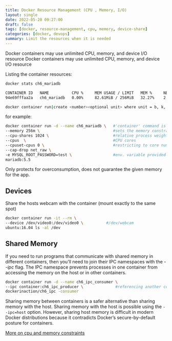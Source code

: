 ```yaml
---
title: Docker Resource Management (CPU , Memory, I/O)
layout: single
date: 2022-05-20 09:27:00
draft: false
tags: [docker, resource-management, cpu, memory, device-share]
categories: [docker, devops]
summary: Limit the resources when it is needed
--- 
```

Docker containers may use unlimited CPU, memory, and device I/O resource Docker containers may use unlimited CPU, memory, and device I/O resource

Listing the container resources:
```bash
docker stats ch6_mariadb

CONTAINER ID   NAME          CPU %     MEM USAGE / LIMIT   MEM %     NET I/O       BLOCK I/O         PIDS
94e69fffaa2a   ch6_mariadb   0.00%     82.61MiB / 256MiB   32.27%    2.54kB / 0B   4.51MB / 45.2MB   19

docker container run|create <number><optional unit> where unit = b, k, m or g
```

for example:
```bash
docker container run -d --name ch6_mariadb \   #'container' command is added
--memory 256m \                                #sets the memory constraint
--cpu-shares 1024 \                            #relative process weight (integer)
--cpus  \                                      #CPU cores
--cpuset-cpus 0 \                              #restricting to core number (avoid context switching)
--cap-drop net_raw \
-e MYSQL_ROOT_PASSWORD=test \                  #env. variable provided passwd.
mariadb:5.5
```
Only protects for overconsumption, does not guarantee the given memory for the app.

## Devices

Share the hosts webcam with the container (mount exactly to the same spot)
```bash
docker container run -it --rm \
--device /dev/video0:/dev/video0 \          #/dev/webcam
ubuntu:16.04 ls -al /dev
```

## Shared Memory
If you need to run programs that communicate with shared memory in different containers, then you’ll need to join their IPC namespaces with the *--ipc* flag.  The IPC namespace prevents processes in one container from accessing the memory on the host or in other containers.

```bash
docker container run -d --name ch6_ipc_consumer \
--ipc container:ch6_ipc_producer \              #referencing another containers memory namespace
dockerinaction/ch6_ipc -consumer
```
Sharing memory between containers is a safer alternative than sharing memory with the host. Sharing memory with the host is possible using the `--ipc=host` option. However, sharing host memory is difficult in modern Docker distributions because it contradicts Docker’s secure-by-default posture for containers.

[More on cpu and memory constraints](https://lite.duckduckgo.com/lite?kd=-1&kp=-1&q=docker%20cpu)
